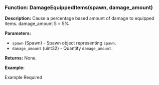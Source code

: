 ### Function: DamageEquippedItems(spawn, damage_amount)

**Description:**
Cause a percentage based amount of damage to equipped items.  damage_amount 5 = 5%

**Parameters:**
- `spawn` (Spawn) - Spawn object representing `spawn`.
- `damage_amount` (uint32) - Quantity `damage_amount`.

**Returns:** None.

**Example:**

Example Required
